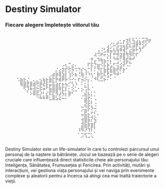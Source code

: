 # Destiny Simulator
### Fiecare alegere împletește viitorul tău

<div style="text-align: center;">
<pre style="display: inline-block; text-align: left;">
⠀⠀⠀⠀⠀⠀⠀⠀⠀⠀⠀⠀⠀⠀⠀⠀⠀⠀⠀⠀⠀⠀⠀⠀⠀⠀⠀⠀⠀⠀⠀⢀⠄⡤⣲⡇⢧⣡⣅⣩⡽⡶
⠀⠀⠀⠀⠀⠀⠀⠀⠀⠀⠀⠀⠀⠀⠀⠀⠀⠀⠀⠀⠀⠀⠀⠀⠀⠀⠀⠀⣠⢊⠥⣫⢭⣥⣞⣎⣽⡿⡛⣪⠎⠀
⠀⠀⠀⠀⠀⠀⠀⠀⠀⠀⠀⠀⠀⠀⠀⠀⠀⠀⠀⠀⠀⠀⠀⠀⠀⢠⠨⣃⣾⣥⢧⢷⠿⢾⡋⣔⡷⠗⡹⠁⠀⠀
⠀⠀⠀⠀⠀⠀⠀⠀⠀⠀⠀⠀⠀⠀⠀⠀⠀⠀⠀⠀⠀⠀⠀⠀⠼⠩⠟⠖⡢⡇⡛⡻⣽⣿⢻⡻⢏⠏⠀⠀⠀⠀
⠀⠀⠀⠀⠀⠀⠀⠀⠀⠀⠀⠀⠀⠀⠀⠀⠀⠀⠀⠀⠀⠀⠀⡛⡤⠹⢷⣦⠥⡅⠙⢛⠅⣻⣯⡛⠋⠀⠀⠀⠀⠀
⠀⠀⠀⠀⠀⠀⠀⠀⠀⠀⠀⠀⠀⠀⠠⢆⡉⣔⠄⠀⠀⠀⠏⡯⣙⣶⠪⡧⡷⣡⡋⢭⣪⠞⠡⠍⠀⠀⠀⠀⠀⠀
⠀⠀⠀⠀⠀⠀⠀⠀⠀⠀⠀⠀⡌⣔⡽⡏⡫⡳⠩⢙⡎⢢⡉⠇⠅⡙⡏⣷⣟⣷⣿⢟⠏⡗⠁⠀⠀⠀⠀⠀⠀⠀
⠀⠀⠀⠀⠀⠀⠀⠀⠀⠀⡠⡾⡿⢿⣽⡇⢸⠕⠷⠨⢿⢘⠘⢣⢁⡿⣫⠧⣫⠖⢙⠛⠁⠀⠀⠀⠀⠀⠀⠀⠀⠀
⠡⣷⣗⣌⣀⢄⣄⣢⢷⣗⣿⣏⡟⠿⠟⠗⢑⡊⡂⠏⡲⠕⡆⠄⠙⠣⠥⠗⠂⠁⠀⠀⠀⠀⠀⠀⠀⠀⠀⠀⠀⠀
⠀⠻⣿⣯⡿⢿⡫⣟⠯⣗⡶⣷⣾⣏⣗⡳⠅⡱⡘⠀⠂⣅⡆⢀⠀⠀⠀⠀⠀⠀⠀⠀⠀⠀⠀⠀⠀⠀⠀⠀⠀⠀
⠀⠀⠑⡜⡛⣽⣭⢗⡛⢁⣿⣿⣿⢛⡧⠇⣅⡪⠤⠁⠕⢰⡓⡀⡀⠀⠀⠀⠀⠀⠀⠀⠀⠀⠀⠀⠀⠀⠀⠀⠀⠀
⠀⠀⠀⠀⠊⠛⢗⣎⣅⣧⡓⣧⡝⢞⠝⠇⠟⠁⠀⠀⠠⢷⣗⠆⠄⠀⠀⠀⠀⠀⠀⠀⠀⠀⠀⠀⠀⠀⠀⠀⠀⠀
⠀⠀⠀⠀⠀⠀⠀⠉⠉⠉⠒⠛⠚⠓⠉⠁⠀⠀⠀⠀⠁⣿⡧⡅⠐⠀⠀⠀⠀⠀⠀⠀⠀⠀⠀⠀⠀⠀⠀⠀⠀⠀
⠀⠀⠀⠀⠀⠀⠀⠀⠀⠀⠀⠀⠀⠀⠀⠀⠀⠀⠀⠀⣀⢮⡯⣅⠨⠀⠀⠀⠀⠀⠀⠀⠀⠀⠀⠀⠀⠀⠀⠀⠀⠀
⠀⠀⠀⠀⠀⠀⠀⠀⠀⠀⠀⠀⠀⠀⠀⠀⠀⠀⠀⠀⠔⣶⠏⣊⡩⠀⠀⠀⠀⠀⠀⠀⠀⠀⠀⠀⠀⠀⠀⠀⠀⠀
⠀⠀⠀⠀⠀⠀⠀⠀⠀⠀⠀⠀⠀⠀⠀⠀⠀⠀⠀⠀⠲⣷⣗⣡⢅⠂⠀⠀⠀⠀⠀⠀⠀⠀⠀⠀⠀⠀⠀⠀⠀⠀
⠀⠀⠀⠀⠀⠀⠀⠀⠀⠀⠀⠀⠀⠀⠀⠀⠀⠀⠀⠀⢺⣿⡷⠎⣳⠀⠀⠀⠀⠀⠀⠀⠀⠀⠀⠀⠀⠀⠀⠀⠀⠀
⠀⠀⠀⠀⠀⠀⠀⠀⠀⠀⠀⠀⠀⠀⠀⠀⠀⠀⠀⠀⣽⣷⡿⣿⡇⠀⠀⠀⠀⠀⠀⠀⠀⠀⠀⠀⠀⠀⠀⠀⠀⠀
⠀⠀⠀⠀⠀⠀⠀⠀⠀⠀⠀⠀⠀⠀⠀⠀⠀⠀⠀⠸⠻⠜⠹⠇⡁⠀⠀⠀⠀⠀⠀⠀⠀⠀⠀⠀⠀⠀⠀⠀⠀⠀
⠀⠀⠀⠀⠀⠀⠀⠀⠀⠀⠀⠀⠀⠀⠀⠀⠀⠀⠀⠁⡩⢫⣉⢅⠀⠀⠀⠀⠀⠀⠀
</pre>
</div>

Destiny Simulator este un life-simulator în care tu controlezi parcursul unui personaj de la naștere la bătrânețe. Jocul se bazează pe o serie de alegeri cruciale care influențează direct statisticile cheie ale personajului tău: Inteligența, Sănătatea, Frumusețea și Fericirea. Prin activități, mutări și interacțiuni, vei gestiona viața personajului și vei naviga prin evenimente complexe și aleatorii pentru a încerca să atingi cea mai înaltă traiectorie a vieții.
